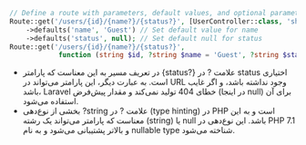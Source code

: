 ```php ln=false
// Define a route with parameters, default values, and optional parameter
Route::get('/users/{id}/{name?}/{status?}', [UserController::class, 'show'])
    ->defaults('name', 'Guest') // Set default value for name
    ->defaults('status', null); // Set default null for status
Route::get('/users/{id}/{name?}/{status?}', 
			function (string $id, ?string $name = 'Guest', ?string $status = null) { ... }
```
- علامت ? در <span dir=ltr>{status?}</span> در تعریف مسیر به این معناست که پارامتر status اختیاری است. به عبارت دیگر، این پارامتر می‌تواند در URL وجود نداشته باشد، و اگر غایب باشد، Laravel خطای 404 تولید نمی‌کند و مقدار پیش‌فرض (در اینجا null) برای آن استفاده می‌شود.
- علامت ? در <span dir=ltr>?string</span> بخشی از نوع‌دهی (type hinting) در PHP است و به این معناست که پارامتر می‌تواند یک رشته (string) یا null باشد. این نوع‌دهی در PHP 7.1 و بالاتر پشتیبانی می‌شود و به نام nullable type شناخته می‌شود.


